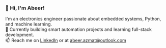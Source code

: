 ### 👋 Hi, I'm Abeer!
I'm an electronics engineer passionate about embedded systems, Python, and machine learning.  
🔧 Currently building smart automation projects and learning full-stack development.  
📫 Reach me on [LinkedIn](https://linkedin.com/in/YOUR-LINK) or at abeer.azmat@outlook.com
